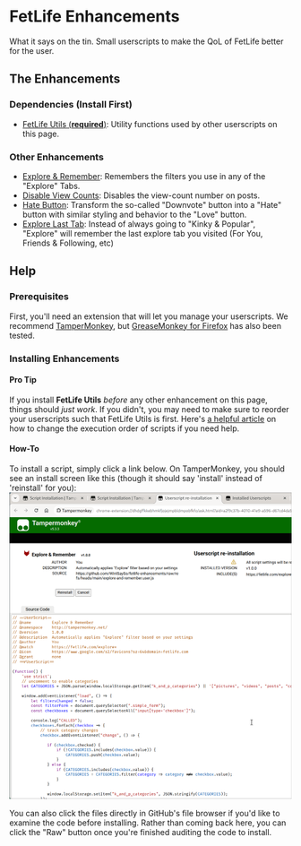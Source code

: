 # FetLife Enhancements
What it says on the tin. Small userscripts to make the QoL of FetLife better for the user.

## The Enhancements
### Dependencies (Install First)
- [FetLife Utils (**required**)](https://github.com/WinISaySo/fetlife-enhancements/raw/refs/heads/main/fetlife-utils.user.js): Utility functions used by other userscripts on this page. 

### Other Enhancements
- [Explore & Remember](https://github.com/WinISaySo/fetlife-enhancements/raw/refs/heads/main/explore-and-remember.user.js): Remembers the filters you use in any of the "Explore" Tabs.
- [Disable View Counts](https://github.com/WinISaySo/fetlife-enhancements/raw/refs/heads/main/disable-view-counts.user.js): Disables the view-count number on posts.
- [Hate Button](https://github.com/WinISaySo/fetlife-enhancements/raw/refs/heads/main/hate-button.user.js): Transform the so-called "Downvote" button into a "Hate" button with similar styling and behavior to the "Love" button.
- [Explore Last Tab](https://github.com/WinISaySo/fetlife-enhancements/raw/refs/heads/main/explore-last-tab.user.js): Instead of always going to "Kinky & Popular", "Explore" will remember the last explore tab you visited (For You, Friends & Following, etc)

## Help 
### Prerequisites
First, you'll need an extension that will let you manage your userscripts. We recommend [TamperMonkey](https://www.tampermonkey.net/), but [GreaseMonkey for Firefox](https://addons.mozilla.org/en-US/firefox/addon/greasemonkey/) has also been tested.

### Installing Enhancements
#### Pro Tip
If you install **FetLife Utils** *before* any other enhancement on this page, things should *just work*. If you didn't, you may need to make sure to reorder your userscripts such that FetLife Utils is first. Here's [a helpful article](https://www.mturkcrowd.com/threads/how-to-change-execution-order-of-userscripts-and-customize-excluded-pages.152/) on how to change the execution order of scripts if you need help.

#### How-To
To install a script, simply click a link below. On TamperMonkey, you should see an install screen like this (though it should say 'install' instead of 'reinstall' for you):
![Installation Screenshot](screenshot.png)

You can also click the files directly in GitHub's file browser if you'd like to
examine the code before installing. Rather than coming back here, you can click
the "Raw" button once you're finished auditing the code to install.

